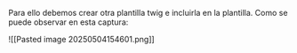 Para ello debemos crear otra plantilla twig e incluirla en la plantilla. Como se puede observar en esta captura:

![[Pasted image 20250504154601.png]]
